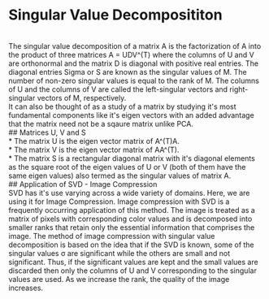 # Singular Value Decomposititon
<br>
The singular value decomposition of a matrix A is the factorization of A into the product of three matrices A = UDV^(T) where the columns of U and V are orthonormal and the matrix D is diagonal with positive real entries. The diagonal entries Sigma or S are known as the singular values of M. The number of non-zero singular values is equal to the rank of M. The columns of U and the columns of V are called the left-singular vectors and right-singular vectors of M, respectively.
<br>
It can also be thought of as a study of a matrix by studying it's most fundamental components like it's eigen vectors with an added advantage that the matrix need not be a sqaure matrix unlike PCA.
<br>
## Matrices U, V and S
<br> * The matrix U is the eigen vector matrix of A^(T)A.
     <br>
     * The matrix V is the eigen vector matrix of AA^(T).
     <br>
     * The matrix S is a rectangular diagonal matrix with it's diagonal elements as the square root of the eigen values of U or V (both of them have the same eigen values) also          termed as the singular values of matrix A.
     <br>
## Application of SVD - Image Compression
<br>
SVD has it's use varying across a wide variety of domains. Here, we are using it for Image Compression. Image compression with SVD is a frequently occurring application of this method. The image is treated as a matrix of pixels with corresponding color values and is decomposed into smaller ranks that retain only the essential information that comprises the image. 
The method of image compression with singular value decomposition is based on the idea that if the SVD is known, some of the singular values σ are significant while the others are small and not significant. Thus, if the significant values are kept and the small values are discarded then only the columns of U and V corresponding to the singular values are used.
As we increase the rank, the quality of the image increases.
